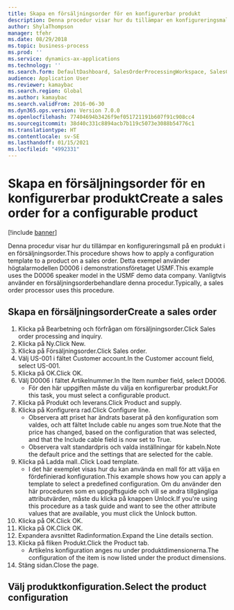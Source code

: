 ```yaml
---
title: Skapa en försäljningsorder för en konfigurerbar produkt
description: Denna procedur visar hur du tillämpar en konfigureringsmall på en produkt i en försäljningsorder.
author: ShylaThompson
manager: tfehr
ms.date: 08/29/2018
ms.topic: business-process
ms.prod: ''
ms.service: dynamics-ax-applications
ms.technology: ''
ms.search.form: DefaultDashboard, SalesOrderProcessingWorkspace, SalesCreateOrder, SalesTable, PCRuntimeConfigurator, PCTemplateConfigurationSelection
audience: Application User
ms.reviewer: kamaybac
ms.search.region: Global
ms.author: kamaybac
ms.search.validFrom: 2016-06-30
ms.dyn365.ops.version: Version 7.0.0
ms.openlocfilehash: 77404694b3426f9ef051721191b607f91c908cc4
ms.sourcegitcommit: 38d40c331c8894acb7b119c5073e3088b54776c1
ms.translationtype: HT
ms.contentlocale: sv-SE
ms.lasthandoff: 01/15/2021
ms.locfileid: "4992331"
---
```

# <a name="create-a-sales-order-for-a-configurable-product"></a><span data-ttu-id="2b641-103">Skapa en försäljningsorder för en konfigurerbar produkt</span><span class="sxs-lookup"><span data-stu-id="2b641-103">Create a sales order for a configurable product</span></span>

[!include [banner](../../includes/banner.md)]

<span data-ttu-id="2b641-104">Denna procedur visar hur du tillämpar en konfigureringsmall på en produkt i en försäljningsorder.</span><span class="sxs-lookup"><span data-stu-id="2b641-104">This procedure shows how to apply a configuration template to a product on a sales order.</span></span> <span data-ttu-id="2b641-105">Detta exempel använder högtalarmodellen D0006 i demonstrationsföretaget USMF.</span><span class="sxs-lookup"><span data-stu-id="2b641-105">This example uses the D0006 speaker model in the USMF demo data company.</span></span> <span data-ttu-id="2b641-106">Vanligtvis använder en försäljningsorderbehandlare denna procedur.</span><span class="sxs-lookup"><span data-stu-id="2b641-106">Typically, a sales order processor uses this procedure.</span></span>


## <a name="create-a-sales-order"></a><span data-ttu-id="2b641-107">Skapa en försäljningsorder</span><span class="sxs-lookup"><span data-stu-id="2b641-107">Create a sales order</span></span>
1. <span data-ttu-id="2b641-108">Klicka på Bearbetning och förfrågan om försäljningsorder.</span><span class="sxs-lookup"><span data-stu-id="2b641-108">Click Sales order processing and inquiry.</span></span>
2. <span data-ttu-id="2b641-109">Klicka på Ny.</span><span class="sxs-lookup"><span data-stu-id="2b641-109">Click New.</span></span>
3. <span data-ttu-id="2b641-110">Klicka på Försäljningsorder.</span><span class="sxs-lookup"><span data-stu-id="2b641-110">Click Sales order.</span></span>
4. <span data-ttu-id="2b641-111">Välj US-001 i fältet Customer account.</span><span class="sxs-lookup"><span data-stu-id="2b641-111">In the Customer account field, select US-001.</span></span> 
5. <span data-ttu-id="2b641-112">Klicka på OK.</span><span class="sxs-lookup"><span data-stu-id="2b641-112">Click OK.</span></span>
6. <span data-ttu-id="2b641-113">Välj D0006 i fältet Artikelnummer.</span><span class="sxs-lookup"><span data-stu-id="2b641-113">In the Item number field, select D0006.</span></span>
    * <span data-ttu-id="2b641-114">För den här uppgiften måste du välja en konfigurerbar produkt.</span><span class="sxs-lookup"><span data-stu-id="2b641-114">For this task, you must select a configurable product.</span></span>  
7. <span data-ttu-id="2b641-115">Klicka på Produkt och leverans.</span><span class="sxs-lookup"><span data-stu-id="2b641-115">Click Product and supply.</span></span>
8. <span data-ttu-id="2b641-116">Klicka på Konfigurera rad.</span><span class="sxs-lookup"><span data-stu-id="2b641-116">Click Configure line.</span></span>
    * <span data-ttu-id="2b641-117">Observera att priset har ändrats baserat på den konfiguration som valdes, och att fältet Include cable nu anges som true.</span><span class="sxs-lookup"><span data-stu-id="2b641-117">Note that the price has changed, based on the configuration that was selected, and that the Include cable field is now set to True.</span></span>  
    * <span data-ttu-id="2b641-118">Observera valt standardpris och valda inställningar för kabeln.</span><span class="sxs-lookup"><span data-stu-id="2b641-118">Note the default price and the settings that are selected for the cable.</span></span>  
9. <span data-ttu-id="2b641-119">Klicka på Ladda mall..</span><span class="sxs-lookup"><span data-stu-id="2b641-119">Click Load template.</span></span>
    * <span data-ttu-id="2b641-120">I det här exemplet visas hur du kan använda en mall för att välja en fördefinierad konfiguration.</span><span class="sxs-lookup"><span data-stu-id="2b641-120">This example shows how you can apply a template to select a predefined configuration.</span></span> <span data-ttu-id="2b641-121">Om du använder den här proceduren som en uppgiftsguide och vill se andra tillgängliga attributvärden, måste du klicka på knappen Unlock.</span><span class="sxs-lookup"><span data-stu-id="2b641-121">If you're using this procedure as a task guide and want to see the other attribute values that are available, you must click the Unlock button.</span></span>  
10. <span data-ttu-id="2b641-122">Klicka på OK.</span><span class="sxs-lookup"><span data-stu-id="2b641-122">Click OK.</span></span>
11. <span data-ttu-id="2b641-123">Klicka på OK.</span><span class="sxs-lookup"><span data-stu-id="2b641-123">Click OK.</span></span>
12. <span data-ttu-id="2b641-124">Expandera avsnittet Radinformation.</span><span class="sxs-lookup"><span data-stu-id="2b641-124">Expand the Line details section.</span></span>
13. <span data-ttu-id="2b641-125">Klicka på fliken Produkt.</span><span class="sxs-lookup"><span data-stu-id="2b641-125">Click the Product tab.</span></span>
    * <span data-ttu-id="2b641-126">Artikelns konfiguration anges nu under produktdimensionerna.</span><span class="sxs-lookup"><span data-stu-id="2b641-126">The configuration of the item is now listed under the product dimensions.</span></span>  
14. <span data-ttu-id="2b641-127">Stäng sidan.</span><span class="sxs-lookup"><span data-stu-id="2b641-127">Close the page.</span></span>

## <a name="select-the-product-configuration"></a><span data-ttu-id="2b641-128">Välj produktkonfiguration.</span><span class="sxs-lookup"><span data-stu-id="2b641-128">Select the product configuration</span></span>

